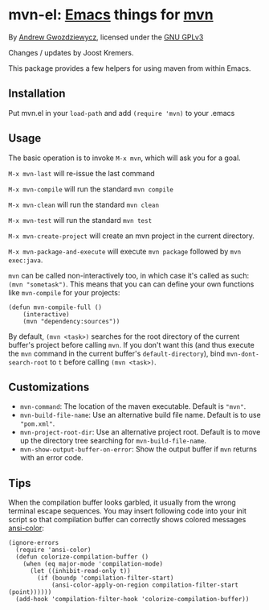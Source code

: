 # mvn-el: [Emacs][0] things for [mvn][1]

By [Andrew Gwozdziewycz](https://github.com/apg/mvn-el), licensed under the [GNU GPLv3][2]

Changes / updates by Joost Kremers.

This package provides a few helpers for using maven from within Emacs.

## Installation ##

Put mvn.el in your `load-path` and add `(require 'mvn)` to your .emacs

## Usage ##

The basic operation is to invoke `M-x mvn`, which will ask you for a goal.

`M-x mvn-last` will re-issue the last command

`M-x mvn-compile` will run the standard `mvn compile`

`M-x mvn-clean` will run the standard `mvn clean`

`M-x mvn-test` will run the standard `mvn test`

`M-x mvn-create-project` will create an mvn project in the current directory.

`M-x mvn-package-and-execute` will execute `mvn package` followed by `mvn exec:java`.

`mvn` can be called non-interactively too, in which case it's called as such: `(mvn "sometask")`. This means that you can can define your own functions like `mvn-compile` for your projects:

    (defun mvn-compile-full ()
        (interactive)
        (mvn "dependency:sources"))
        
By default, `(mvn <task>)` searches for the root directory of the current buffer's project before calling `mvn`. If you don't want this (and thus execute the `mvn` command in the current buffer's `default-directory`), bind `mvn-dont-search-root` to `t` before calling `(mvn <task>)`.

## Customizations ##

- `mvn-command`: The location of the maven executable. Default is `"mvn"`.
- `mvn-build-file-name`: Use an alternative build file name. Default is to use `"pom.xml"`.
- `mvn-project-root-dir`: Use an alternative project root. Default is to move up the directory tree searching for `mvn-build-file-name`.
- `mvn-show-output-buffer-on-error`: Show the output buffer if `mvn` returns with an error code. 

## Tips ##

When the compilation buffer looks garbled, it usually from the wrong terminal escape sequences.  You may insert following code into your init script so that compilation buffer can correctly shows colored messages [ansi-color][4]:

    (ignore-errors
      (require 'ansi-color)
      (defun colorize-compilation-buffer ()
        (when (eq major-mode 'compilation-mode)
          (let ((inhibit-read-only t))
            (if (boundp 'compilation-filter-start)
                (ansi-color-apply-on-region compilation-filter-start (point))))))
      (add-hook 'compilation-filter-hook 'colorize-compilation-buffer))

[0]: http://gnu.org/software/emacs
[1]: http://maven.apache.org
[2]: http://www.gnu.org/licenses/gpl.html
[3]: https://github.com/espenhw/malabar-mode
[4]: http://stackoverflow.com/questions/13397737/ansi-coloring-in-compilation-mode
